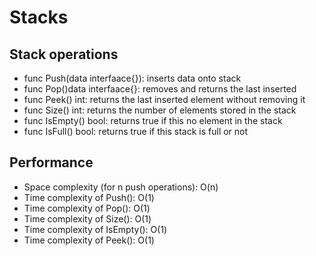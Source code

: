 # Stacks
## Stack operations
- func Push(data interfaace{}): inserts data onto stack
- func Pop()data interfaace{}: removes and returns the last inserted
- func Peek() int: returns the last inserted element without removing it
- func Size() int: returns the number of elements stored in the stack
- func IsEmpty() bool: returns true if this no element in the stack
- func IsFull() bool: returns true if this stack is full or not

## Performance
- Space complexity (for n push operations): O(n)
- Time complexity of Push(): O(1)
- Time complexity of Pop(): O(1)
- Time complexity of Size(): O(1)
- Time complexity of IsEmpty(): O(1)
- Time complexity of Peek(): O(1)
